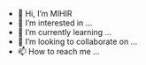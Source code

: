 - 👋 Hi, I’m MIHIR
- 👀 I’m interested in ...
- 🌱 I’m currently learning ...
- 💞️ I’m looking to collaborate on ...
- 📫 How to reach me ...

<!---
WIKIBD/WIKIBD is a ✨ special ✨ repository because its `README.md` (this file) appears on your GitHub profile.
You can click the Preview link to take a look at your changes.
--->
